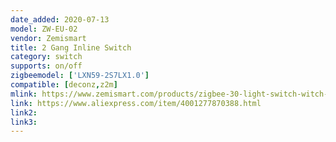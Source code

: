 ```yaml
---
date_added: 2020-07-13
model: ZW-EU-02
vendor: Zemismart
title: 2 Gang Inline Switch
category: switch
supports: on/off
zigbeemodel: ['LXN59-2S7LX1.0']
compatible: [deconz,z2m]
mlink: https://www.zemismart.com/products/zigbee-30-light-switch-witch-diy-breaker-module-smartthings-hubitat-app-remote-control-home-1-2-way
link: https://www.aliexpress.com/item/4001277870388.html
link2: 
link3: 
---
```

